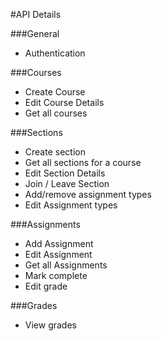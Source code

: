 #API Details

###General
- Authentication

###Courses
- Create Course
- Edit Course Details
- Get all courses

###Sections
- Create section
- Get all sections for a course
- Edit Section Details
- Join / Leave Section
- Add/remove assignment types
- Edit Assignment types

###Assignments
- Add Assignment
- Edit Assignment
- Get all Assignments
- Mark complete
- Edit grade

###Grades
- View grades
